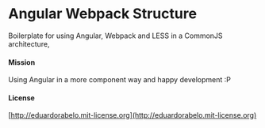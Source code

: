 # Angular Webpack Structure

Boilerplate for using Angular, Webpack and LESS in a CommonJS architecture,

#### Mission

Using Angular in a more component way and happy development :P


#### License

[http://eduardorabelo.mit-license.org](http://eduardorabelo.mit-license.org)
